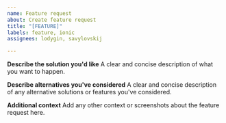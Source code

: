 ```yaml
---
name: Feature request
about: Create feature request
title: "[FEATURE]"
labels: feature, ionic
assignees: lodygin, savylovskij

---
```


**Describe the solution you'd like**
A clear and concise description of what you want to happen.

**Describe alternatives you've considered**
A clear and concise description of any alternative solutions or features you've considered.

**Additional context**
Add any other context or screenshots about the feature request here.
